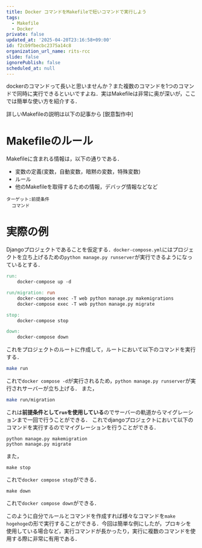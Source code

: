 ```yaml
---
title: Docker コマンドをMakefileで短いコマンドで実行しよう
tags:
  - Makefile
  - Docker
private: false
updated_at: '2025-04-20T23:16:58+09:00'
id: f2cb9fbecbc2375a14c8
organization_url_name: rits-rcc
slide: false
ignorePublish: false
scheduled_at: null
---
```

dockerのコマンドって長いと思いませんか？また複数のコマンドを1つのコマンドで同時に実行できるといいですよね．実はMakefileは非常に奥が深いが，ここでは簡単な使い方を紹介する．

詳しいMakefileの説明は以下の記事から
[鋭意製作中]

# Makefileのルール
Makefileに含まれる情報は，以下の通りである．

 - 変数の定義(変数，自動変数，暗黙の変数，特殊変数)
 - ルール
 - 他のMakefileを取得するための情報，デバッグ情報などなど

```md:Makefileの文法
ターゲット:前提条件
  コマンド
```

# 実際の例
Djangoプロジェクトであることを仮定する．`docker-compose.yml`にはプロジェクトを立ち上げるための`python manage.py runserver`が実行できるようになっているとする．

```makefile
run:
    docker-compose up -d

run/migration: run
    docker-compose exec -T web python manage.py makemigrations
    docker-compose exec -T web python manage.py migrate

stop:
    docker-compose stop

down:
    docker-compose down
```
これをプロジェクトのルートに作成して，ルートにおいて以下のコマンドを実行する．
```bash
make run
```
これで`docker compose -d`が実行されるため，`python manage.py runserver`が実行されサーバーが立ち上げる．
また，
```bash
make run/migration
```
これは**前提条件として`run`を使用している**のでサーバーの軌道からマイグレーションまで一回で行うことができる．
これでdjangoプロジェクトにおいて以下のコマンドを実行するのでマイグレーションを行うことができる．
```
python manage.py makemigration
python manage.py migrate
```

また，
```
make stop
```
これで`docker compose stop`ができる．

```
make down
```
これで`docker compose down`ができる．



このように自分でルールとコマンドを作成すれば様々なコマンドを`make hogehoge`の形で実行することができる．今回は簡単な例にしたが，プロキシを使用している場合など，実行コマンドが長かったり，実行に複数のコマンドを使用する際に非常に有用である．

